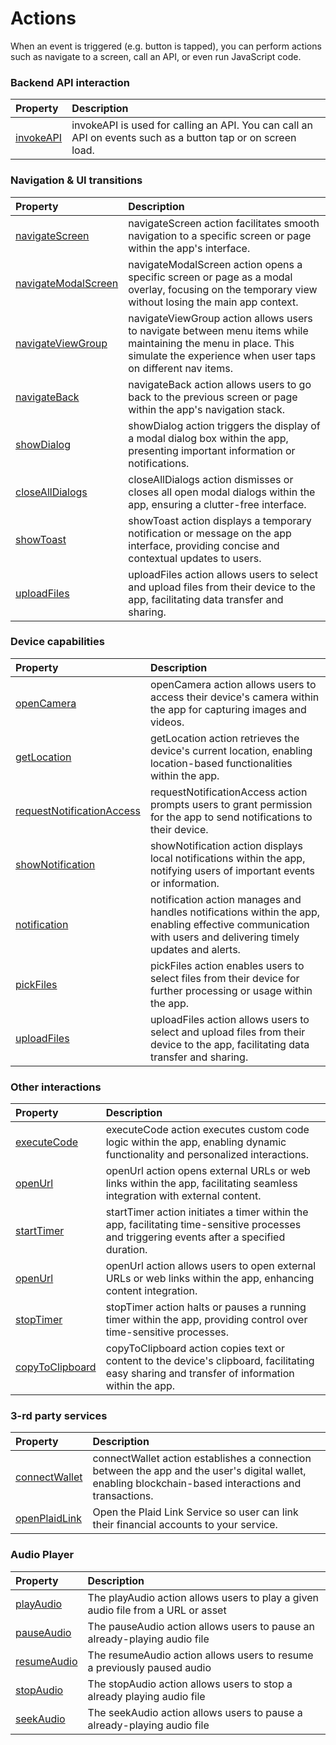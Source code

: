# Actions

When an event is triggered (e.g. button is tapped), you can perform actions such as navigate to a screen, call an API, or even run JavaScript code.

### Backend API interaction

| Property                   | Description                                                                                                 |
| :------------------------- | :---------------------------------------------------------------------------------------------------------- |
| [invokeAPI](invoke-API.md) | invokeAPI is used for calling an API. You can call an API on events such as a button tap or on screen load. |

### Navigation & UI transitions

| Property                                        | Description                                                                                                                                                                   |
| :---------------------------------------------- | :---------------------------------------------------------------------------------------------------------------------------------------------------------------------------- |
| [navigateScreen](navigate-screen.md)            | navigateScreen action facilitates smooth navigation to a specific screen or page within the app's interface.                                                                  |
| [navigateModalScreen](navigate-modal-screen.md) | navigateModalScreen action opens a specific screen or page as a modal overlay, focusing on the temporary view without losing the main app context.                            |
| [navigateViewGroup](navigate-view-group.md)     | navigateViewGroup action allows users to navigate between menu items while maintaining the menu in place. This simulate the experience when user taps on different nav items. |
| [navigateBack](navigate-back.md)                | navigateBack action allows users to go back to the previous screen or page within the app's navigation stack.                                                                 |
| [showDialog](show-dialog.md)                    | showDialog action triggers the display of a modal dialog box within the app, presenting important information or notifications.                                               |
| [closeAllDialogs](close-all-dialogs.md)         | closeAllDialogs action dismisses or closes all open modal dialogs within the app, ensuring a clutter-free interface.                                                          |
| [showToast](show-toast.md)                      | showToast action displays a temporary notification or message on the app interface, providing concise and contextual updates to users.                                        |
| [uploadFiles](upload-files.md)                  | uploadFiles action allows users to select and upload files from their device to the app, facilitating data transfer and sharing.                                              |

### Device capabilities

| Property                                                    | Description                                                                                                                                                 |
| :---------------------------------------------------------- | :---------------------------------------------------------------------------------------------------------------------------------------------------------- |
| [openCamera](open-camera.md)                                | openCamera action allows users to access their device's camera within the app for capturing images and videos.                                              |
| [getLocation](get-location.md)                              | getLocation action retrieves the device's current location, enabling location-based functionalities within the app.                                         |
| [requestNotificationAccess](request-notification-access.md) | requestNotificationAccess action prompts users to grant permission for the app to send notifications to their device.                                       |
| [showNotification](show-notification.md)                    | showNotification action displays local notifications within the app, notifying users of important events or information.                                    |
| [notification](notification.md)                             | notification action manages and handles notifications within the app, enabling effective communication with users and delivering timely updates and alerts. |
| [pickFiles](pick-files.md)                                  | pickFiles action enables users to select files from their device for further processing or usage within the app.                                            |
| [uploadFiles](upload-files.md)                              | uploadFiles action allows users to select and upload files from their device to the app, facilitating data transfer and sharing.                            |

### Other interactions

| Property                                | Description                                                                                                                                    |
| :-------------------------------------- | :--------------------------------------------------------------------------------------------------------------------------------------------- |
| [executeCode](execute-code.md)          | executeCode action executes custom code logic within the app, enabling dynamic functionality and personalized interactions.                    |
| [openUrl](open-url.md)                  | openUrl action opens external URLs or web links within the app, facilitating seamless integration with external content.                       |
| [startTimer](start-timer.md)            | startTimer action initiates a timer within the app, facilitating time-sensitive processes and triggering events after a specified duration.    |
| [openUrl](open-url.md)                  | openUrl action allows users to open external URLs or web links within the app, enhancing content integration.                                  |
| [stopTimer](stop-timer.md)              | stopTimer action halts or pauses a running timer within the app, providing control over time-sensitive processes.                              |
| [copyToClipboard](copy-to-clipboard.md) | copyToClipboard action copies text or content to the device's clipboard, facilitating easy sharing and transfer of information within the app. |

### 3-rd party services

| Property                            | Description                                                                                                                                           |
| :---------------------------------- | :---------------------------------------------------------------------------------------------------------------------------------------------------- |
| [connectWallet](connect-wallet.md)  | connectWallet action establishes a connection between the app and the user's digital wallet, enabling blockchain-based interactions and transactions. |
| [openPlaidLink](open-plaid-link.md) | Open the Plaid Link Service so user can link their financial accounts to your service.                                                                |

### Audio Player

| Property                       | Description                                                                      |
| :----------------------------- | :------------------------------------------------------------------------------- |
| [playAudio](play-audio.md)     | The playAudio action allows users to play a given audio file from a URL or asset |
| [pauseAudio](pause-audio.md)   | The pauseAudio action allows users to pause an already-playing audio file        |
| [resumeAudio](resume-audio.md) | The resumeAudio action allows users to resume a previously paused audio          |
| [stopAudio](stop-audio.md)     | The stopAudio action allows users to stop a already playing audio file           |
| [seekAudio](seek-audio.md)     | The seekAudio action allows users to pause a already-playing audio file          |
